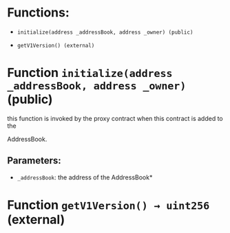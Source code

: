 # Functions:

- `initialize(address _addressBook, address _owner) (public)`

- `getV1Version() (external)`

# Function `initialize(address _addressBook, address _owner)` (public)

this function is invoked by the proxy contract when this contract is added to the

AddressBook.

## Parameters:

- `_addressBook`: the address of the AddressBook*

# Function `getV1Version() → uint256` (external)
